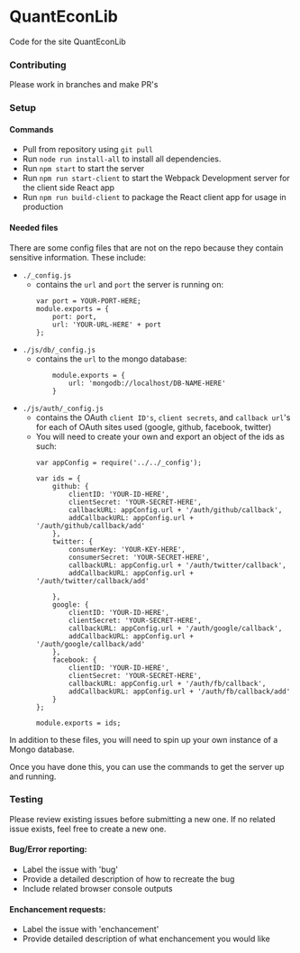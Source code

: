 # QuantEconLib
Code for the site QuantEconLib

### Contributing
Please work in branches and make PR's

### Setup

#### Commands 
* Pull from repository using `git pull`
* Run `node run install-all` to install all dependencies.
* Run `npm start` to start the server
* Run `npm run start-client` to start the Webpack Development server for the client side React app
* Run `npm run build-client` to package the React client app for usage in production

#### Needed files
There are some config files that are not on the repo because they contain sensitive information. These include:
* `./_config.js`
    * contains the `url` and `port` the server is running on:
        ```
        var port = YOUR-PORT-HERE;
        module.exports = {
            port: port,
            url: 'YOUR-URL-HERE' + port
        };
* `./js/db/_config.js`
    * contains the `url` to the mongo database:
        ```
            module.exports = {
                url: 'mongodb://localhost/DB-NAME-HERE'
            }
* `./js/auth/_config.js`
    * contains the OAuth `client ID's`, `client secrets`, and `callback url`'s for each of OAuth sites used (google, github, facebook, twitter)
    * You will need to create your own and export an object of the ids as such:
        ```
        var appConfig = require('../../_config');

        var ids = {
            github: {
                clientID: 'YOUR-ID-HERE',
                clientSecret: 'YOUR-SECRET-HERE',
                callbackURL: appConfig.url + '/auth/github/callback',
                addCallbackURL: appConfig.url + '/auth/github/callback/add'
            },
            twitter: {
                consumerKey: 'YOUR-KEY-HERE',
                consumerSecret: 'YOUR-SECRET-HERE',
                callbackURL: appConfig.url + '/auth/twitter/callback',
                addCallbackURL: appConfig.url + '/auth/twitter/callback/add'

            },
            google: {
                clientID: 'YOUR-ID-HERE',
                clientSecret: 'YOUR-SECRET-HERE',
                callbackURL: appConfig.url + '/auth/google/callback',
                addCallbackURL: appConfig.url + '/auth/google/callback/add'
            },
            facebook: {
                clientID: 'YOUR-ID-HERE',
                clientSecret: 'YOUR-SECRET-HERE',
                callbackURL: appConfig.url + '/auth/fb/callback',
                addCallbackURL: appConfig.url + '/auth/fb/callback/add'
            }
        };

        module.exports = ids;

In addition to these files, you will need to spin up your own instance of a Mongo database.

Once you have done this, you can use the commands to get the server up and running.

### Testing
Please review existing issues before submitting a new one. If no related issue exists, feel free to create a new one.
#### Bug/Error reporting:
* Label the issue with 'bug'
* Provide a detailed description of how to recreate the bug
* Include related browser console outputs
#### Enchancement requests:
* Label the issue with 'enchancement'
* Provide detailed description of what enchancement you would like

